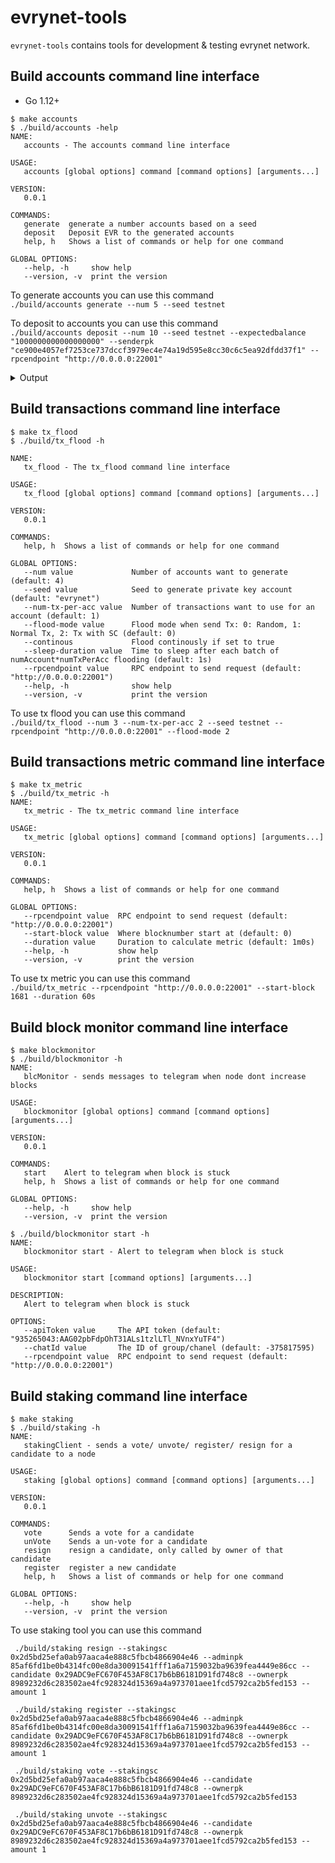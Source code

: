 # evrynet-tools 

`evrynet-tools` contains tools for development & testing evrynet network.

## Build accounts command line interface
* Go 1.12+
```shell script
$ make accounts
$ ./build/accounts -help
NAME:
   accounts - The accounts command line interface

USAGE:
   accounts [global options] command [command options] [arguments...]

VERSION:
   0.0.1

COMMANDS:
   generate  generate a number accounts based on a seed
   deposit   Deposit EVR to the generated accounts
   help, h   Shows a list of commands or help for one command

GLOBAL OPTIONS:
   --help, -h     show help
   --version, -v  print the version
```

To generate accounts you can use this command  
`./build/accounts generate --num 5 --seed testnet`

To deposit to accounts you can use this command  
`./build/accounts deposit --num 10 --seed testnet --expectedbalance "1000000000000000000" --senderpk "ce900e4057ef7253ce737dccf3979ec4e74a19d595e8cc30c6c5ea92dfdd37f1" --rpcendpoint "http://0.0.0.0:22001"`

<details>
<summary>Output</summary> 

```json 
{
	"private_key": "bd35ed6ecf65de973d82d81692075e24dd1c432f780cee3ab34cef5a56e1d751",
	"public_key": "043e9039812f828d3086d1f5383be5d0125c7a40049c2ed9aa02affa13ce897548902773446822333551bb31b07344a5212e6cdb4f7ca6fe6a73b92914dfb5bcb1",
	"address": "0x879B0b268dbA7668678FeFe283a9995FB5f8cBeb"
}
{
	"private_key": "deb1ff1f17ece293c576d5a0c1202af4fee9280791c0baa1d2e4e8659847f646",
	"public_key": "04fb49ad4df6cbf272f03f40ab722b00be9db48af075a8e957674e7402aa6c4fe531f665747155d035debedf453b04167049b2a6c2b1b1b3ea2bb44aec3ceaebc1",
	"address": "0xF44B353c9d3bAcdd1B22898a4b14372bC85a40cB"
}
{
	"private_key": "bc9d6000f18f5963c810515ed5b90dc1c2f11ce9f4027e82b08b6725daff404b",
	"public_key": "04678ab7ac69e9ea5bf967119977e9175ca00c12b13c20d4a49da940ea7e7839db1be998d8120ac2bc85d3019ec2d03fdadc39a3da88e1e66728061fb4f6e6ad8a",
	"address": "0x65fE8cc4E7ce281Afb5dC0B875DaB983D57522BD"
}
{
	"private_key": "db676ee7ff9cff6ed067d18e8e754ff3be955a5bba695ccde7d5c24645681251",
	"public_key": "0413f6148b74b15c9d14a6c0851643e9da948027e2fc39971c669cbde506618da8503050cc283c3ab0191aad10328b97c91710b80a02db81c7b77583cccbad5517",
	"address": "0xAE2c412B2651d3aABce6F2F67Ab079f5B06a2ADd"
}
{
	"private_key": "8d8546977f0f85f0ffd1399a813793c7f4a1d80ec66b9f66f5c09c6c46be86d5",
	"public_key": "04d097709ee34bf0c857eedb6599de9e3d1b0aaee7b5b6332c3faee5115ddf677f5e919ca602966211c939cad329d6aa123269f4af84c4257cb78b4d1b551d27ba",
	"address": "0x844e6d9b98c88924a042514d218c415406cE1846"
}
```
</details>

## Build transactions command line interface  
```shell script
$ make tx_flood
$ ./build/tx_flood -h

NAME:
   tx_flood - The tx_flood command line interface

USAGE:
   tx_flood [global options] command [command options] [arguments...]

VERSION:
   0.0.1

COMMANDS:
   help, h  Shows a list of commands or help for one command

GLOBAL OPTIONS:
   --num value             Number of accounts want to generate (default: 4)
   --seed value            Seed to generate private key account (default: "evrynet")
   --num-tx-per-acc value  Number of transactions want to use for an account (default: 1)
   --flood-mode value      Flood mode when send Tx: 0: Random, 1: Normal Tx, 2: Tx with SC (default: 0)
   --continous             Flood continously if set to true
   --sleep-duration value  Time to sleep after each batch of numAccount*numTxPerAcc flooding (default: 1s)
   --rpcendpoint value     RPC endpoint to send request (default: "http://0.0.0.0:22001")
   --help, -h              show help
   --version, -v           print the version
```  
To use tx flood you can use this command  
`./build/tx_flood --num 3 --num-tx-per-acc 2 --seed testnet --rpcendpoint "http://0.0.0.0:22001" --flood-mode 2`

## Build transactions metric command line interface  
```shell script
$ make tx_metric
$ ./build/tx_metric -h
NAME:
   tx_metric - The tx_metric command line interface

USAGE:
   tx_metric [global options] command [command options] [arguments...]

VERSION:
   0.0.1

COMMANDS:
   help, h  Shows a list of commands or help for one command

GLOBAL OPTIONS:
   --rpcendpoint value  RPC endpoint to send request (default: "http://0.0.0.0:22001")
   --start-block value  Where blocknumber start at (default: 0)
   --duration value     Duration to calculate metric (default: 1m0s)
   --help, -h           show help
   --version, -v        print the version
```  
To use tx metric you can use this command  
`./build/tx_metric --rpcendpoint "http://0.0.0.0:22001" --start-block 1681 --duration 60s`

## Build block monitor command line interface  
```shell script
$ make blockmonitor
$ ./build/blockmonitor -h
NAME:
   blcMonitor - sends messages to telegram when node dont increase blocks

USAGE:
   blockmonitor [global options] command [command options] [arguments...]

VERSION:
   0.0.1

COMMANDS:
   start    Alert to telegram when block is stuck
   help, h  Shows a list of commands or help for one command

GLOBAL OPTIONS:
   --help, -h     show help
   --version, -v  print the version

$ ./build/blockmonitor start -h
NAME:
   blockmonitor start - Alert to telegram when block is stuck

USAGE:
   blockmonitor start [command options] [arguments...]

DESCRIPTION:
   Alert to telegram when block is stuck

OPTIONS:
   --apiToken value     The API token (default: "935265043:AAG02pbFdpOhT31ALs1tzlLTl_NVnxYuTF4")
   --chatId value       The ID of group/chanel (default: -375817595)
   --rpcendpoint value  RPC endpoint to send request (default: "http://0.0.0.0:22001")

```  

## Build staking command line interface  
```shell script
$ make staking
$ ./build/staking -h
NAME:
   stakingClient - sends a vote/ unvote/ register/ resign for a candidate to a node

USAGE:
   staking [global options] command [command options] [arguments...]

VERSION:
   0.0.1

COMMANDS:
   vote      Sends a vote for a candidate
   unVote    Sends a un-vote for a candidate
   resign    resign a candidate, only called by owner of that candidate
   register  register a new candidate
   help, h   Shows a list of commands or help for one command

GLOBAL OPTIONS:
   --help, -h     show help
   --version, -v  print the version

```  

To use staking tool you can use this command  

```
 ./build/staking resign --stakingsc 0x2d5bd25efa0ab97aaca4e888c5fbcb4866904e46 --adminpk 85af6fd1be0b4314fc00e8da30091541fff1a6a7159032ba9639fea4449e86cc --candidate 0x29ADC9eFC670F453AF8C17b6bB6181D91fd748c8 --ownerpk 8989232d6c283502ae4fc928324d15369a4a973701aee1fcd5792ca2b5fed153 --amount 1

 ./build/staking register --stakingsc 0x2d5bd25efa0ab97aaca4e888c5fbcb4866904e46 --adminpk 85af6fd1be0b4314fc00e8da30091541fff1a6a7159032ba9639fea4449e86cc --candidate 0x29ADC9eFC670F453AF8C17b6bB6181D91fd748c8 --ownerpk 8989232d6c283502ae4fc928324d15369a4a973701aee1fcd5792ca2b5fed153 --amount 1

 ./build/staking vote --stakingsc 0x2d5bd25efa0ab97aaca4e888c5fbcb4866904e46 --candidate 0x29ADC9eFC670F453AF8C17b6bB6181D91fd748c8 --ownerpk 8989232d6c283502ae4fc928324d15369a4a973701aee1fcd5792ca2b5fed153

 ./build/staking unvote --stakingsc 0x2d5bd25efa0ab97aaca4e888c5fbcb4866904e46 --candidate 0x29ADC9eFC670F453AF8C17b6bB6181D91fd748c8 --ownerpk 8989232d6c283502ae4fc928324d15369a4a973701aee1fcd5792ca2b5fed153 --amount 1
 ```
